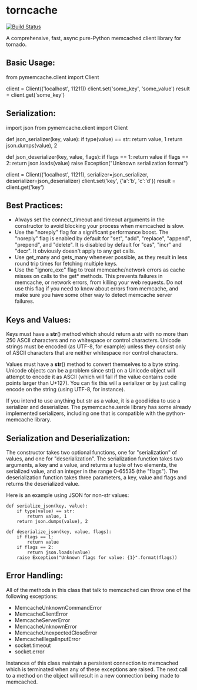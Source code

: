 torncache
=========

[![Build Status](https://travis-ci.org/inean/tornado-memcache.png?branch=master)](https://travis-ci.org/inean/tornado-memcache)

A comprehensive, fast, async pure-Python memcached client library for
tornado.

Basic Usage:
------------

 from pymemcache.client import Client

 client = Client(('localhost', 11211))
 client.set('some_key', 'some_value')
 result = client.get('some_key')


Serialization:
--------------

 import json
 from pymemcache.client import Client

 def json_serializer(key, value):
     if type(value) == str:
         return value, 1
     return json.dumps(value), 2

 def json_deserializer(key, value, flags):
     if flags == 1:
         return value
     if flags == 2:
         return json.loads(value)
     raise Exception("Unknown serialization format")

 client = Client(('localhost', 11211), serializer=json_serializer,
                 deserializer=json_deserializer)
 client.set('key', {'a':'b', 'c':'d'})
 result = client.get('key')


Best Practices:
---------------

 - Always set the connect_timeout and timeout arguments in the constructor to
   avoid blocking your process when memcached is slow.
 - Use the "noreply" flag for a significant performance boost. The "noreply"
   flag is enabled by default for "set", "add", "replace", "append", "prepend",
   and "delete". It is disabled by default for "cas", "incr" and "decr". It
   obviously doesn't apply to any get calls.
 - Use get_many and gets_many whenever possible, as they result in less
   round trip times for fetching multiple keys.
 - Use the "ignore_exc" flag to treat memcache/network errors as cache misses
   on calls to the get* methods. This prevents failures in memcache, or network
   errors, from killing your web requests. Do not use this flag if you need to
   know about errors from memcache, and make sure you have some other way to
   detect memcache server failures.

Keys and Values:
----------------

Keys must have a __str__() method which should return a str with no
more than 250 ASCII characters and no whitespace or control
characters. Unicode strings must be encoded (as UTF-8, for example)
unless they consist only of ASCII characters that are neither
whitespace nor control characters.

Values must have a __str__() method to convert themselves to a byte
string. Unicode objects can be a problem since str() on a Unicode
object will attempt to encode it as ASCII (which will fail if the
value contains code points larger than U+127). You can fix this will a
serializer or by just calling encode on the string (using UTF-8, for
instance).

If you intend to use anything but str as a value, it is a good idea to
use a serializer and deserializer. The pymemcache.serde library has
some already implemented serializers, including one that is compatible
with the python-memcache library.

Serialization and Deserialization:
----------------------------------

The constructor takes two optional functions, one for "serialization"
of values, and one for "deserialization". The serialization function
takes two arguments, a key and a value, and returns a tuple of two
elements, the serialized value, and an integer in the range 0-65535
(the "flags"). The deserialization function takes three parameters, a
key, value and flags and returns the deserialized value.

Here is an example using JSON for non-str values:

    def serialize_json(key, value):
        if type(value) == str:
            return value, 1
        return json.dumps(value), 2

    def deserialize_json(key, value, flags):
        if flags == 1:
            return value
        if flags == 2:
            return json.loads(value)
        raise Exception("Unknown flags for value: {1}".format(flags))

Error Handling:
---------------

All of the methods in this class that talk to memcached can throw one
of the following exceptions:

 * MemcacheUnknownCommandError
 * MemcacheClientError
 * MemcacheServerError
 * MemcacheUnknownError
 * MemcacheUnexpectedCloseError
 * MemcacheIllegalInputError
 * socket.timeout
 * socket.error

Instances of this class maintain a persistent connection to memcached
which is terminated when any of these exceptions are raised. The next
call to a method on the object will result in a new connection being
made to memcached.
